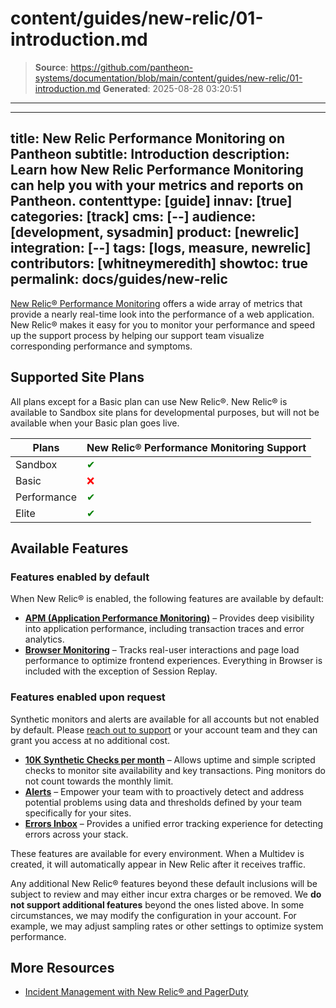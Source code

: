 # content/guides/new-relic/01-introduction.md

> **Source**: https://github.com/pantheon-systems/documentation/blob/main/content/guides/new-relic/01-introduction.md
> **Generated**: 2025-08-28 03:20:51

---

---
title: New Relic Performance Monitoring on Pantheon
subtitle: Introduction
description: Learn how New Relic Performance Monitoring can help you with your metrics and reports on Pantheon.
contenttype: [guide]
innav: [true]
categories: [track]
cms: [--]
audience: [development, sysadmin]
product: [newrelic]
integration: [--]
tags: [logs, measure, newrelic]
contributors: [whitneymeredith]
showtoc: true
permalink: docs/guides/new-relic
---

[New Relic&reg; Performance Monitoring](https://newrelic.com/) offers a wide array of metrics that provide a nearly real-time look into the performance of a web application. New Relic&reg; makes it easy for you to monitor your performance and speed up the support process by helping our support team visualize corresponding performance and symptoms.

## Supported Site Plans

All plans except for a Basic plan can use New Relic&reg;. New Relic&reg; is available to Sandbox site plans for developmental purposes, but will not be available when your Basic plan goes live.

| Plans         | New Relic&reg; Performance Monitoring Support <Popover content="Available across all environments, including Multidevs." /> |
| ------------- | ------- |
| Sandbox       | <span style="color:green">✔</span>      |
| Basic         |  <span style="color:red">❌ </span>      |
| Performance   | <span style="color:green">✔</span>      |
| Elite         | <span style="color:green">✔</span>      |

## Available Features
### Features enabled by default
When New Relic® is enabled, the following features are available by default:
* **[APM (Application Performance Monitoring)](https://newrelic.com/platform/application-monitoring)** – Provides deep visibility into application performance, including transaction traces and error analytics.
* **[Browser Monitoring](https://newrelic.com/platform/browser-monitoring)** – Tracks real-user interactions and page load performance to optimize frontend experiences. Everything in Browser is included with the exception of Session Replay.
### Features enabled upon request
Synthetic monitors and alerts are available for all accounts but not enabled by default. Please [reach out to support](/guides/support/contact-support) or your account team and they can grant you access at no additional cost.
* **[10K Synthetic Checks per month](https://docs.newrelic.com/docs/synthetics/synthetic-monitoring/using-monitors/intro-synthetic-monitoring/)** – Allows uptime and simple scripted checks to monitor site availability and key transactions. Ping monitors do not count towards the monthly limit.
* **[Alerts](https://docs.newrelic.com/docs/alerts/overview/)** – Empower your team with to proactively detect and address potential problems using data and thresholds defined by your team specifically for your sites.
* **[Errors Inbox](https://docs.newrelic.com/docs/errors-inbox/errors-inbox)** – Provides a unified error tracking experience for detecting errors across your stack.

These features are available for every environment. When a Multidev is created, it will automatically appear in New Relic after it receives traffic.

Any additional New Relic® features beyond these default inclusions will be subject to review and may either incur extra charges or be removed. We **do not support additional features** beyond the ones listed above. In some circumstances, we may modify the configuration in your account. For example, we may adjust sampling rates or other settings to optimize system performance.

## More Resources

- [Incident Management with New Relic&reg; and PagerDuty](/guides/pagerduty/)
